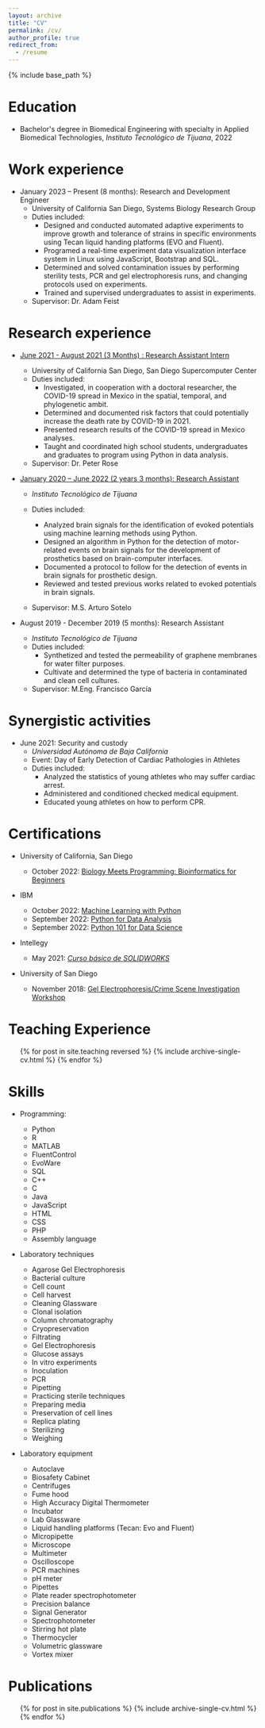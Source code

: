 ```yaml
---
layout: archive
title: "CV"
permalink: /cv/
author_profile: true
redirect_from:
  - /resume
---
```


{% include base_path %}

Education
======
* Bachelor's degree in Biomedical Engineering with specialty in Applied Biomedical Technologies, <em>Instituto Tecnológico de Tijuana</em>, 2022

Work experience
======
* January 2023 – Present (8 months): Research and Development Engineer
  * University of California San Diego, Systems Biology Research Group
  * Duties included:
    *	Designed and conducted automated adaptive experiments to improve growth and tolerance of strains in specific environments using Tecan liquid handing platforms (EVO and Fluent).
    * Programed a real-time experiment data visualization interface system in Linux using JavaScript, Bootstrap and SQL.
    * Determined and solved contamination issues by performing sterility tests, PCR and gel electrophoresis runs, and changing protocols used on experiments.
    * Trained and supervised undergraduates to assist in experiments.
  * Supervisor: Dr. Adam Feist

Research experience
======
* <a href='https://kevin-valenzuela.github.io/portfolio/portfolio-4/'>June 2021 - August 2021 (3 Months) : Research Assistant Intern<a/>
  * University of California San Diego, San Diego Supercomputer Center
  * Duties included:
    * Investigated, in cooperation with a doctoral researcher, the COVID-19 spread in Mexico in the spatial, temporal, and phylogenetic ambit.
    * Determined and documented risk factors that could potentially increase the death rate by COVID-19 in 2021.
    * Presented research results of the COVID-19 spread in Mexico analyses.
    * Taught and coordinated high school students, undergraduates and graduates to program using Python in data analysis.
  * Supervisor: Dr. Peter Rose

* <a href='https://kevin-valenzuela.github.io/portfolio/portfolio-5/'>January 2020 – June 2022 (2 years 3 months): Research Assistant<a/>
  * <em>Instituto Tecnológico de Tijuana</em>
  * Duties included:
    * Analyzed brain signals for the identification of evoked potentials using machine learning methods using Python.
    *	Designed an algorithm in Python for the detection of motor-related events on brain signals for the development of prosthetics based on brain-computer interfaces.
    *	Documented a protocol to follow for the detection of events in brain signals for prosthetic design.
    *	Reviewed and tested previous works related to evoked potentials in brain signals.

  * Supervisor: M.S. Arturo Sotelo

* August 2019 - December 2019 (5 months): Research Assistant
  * <em>Instituto Tecnológico de Tijuana</em>
  * Duties included:
    * Synthetized and tested the permeability of graphene membranes for water filter purposes.
    * Cultivate and determined the type of bacteria in contaminated and clean cell cultures.
  * Supervisor: M.Eng. Francisco García

Synergistic activities
======
* June 2021: Security and custody
  * <em>Universidad Autónoma de Baja California</em>
  * Event: Day of Early Detection of Cardiac Pathologies in Athletes
  * Duties included:
    * Analyzed the statistics of young athletes who may suffer cardiac arrest.
    * Administered and conditioned checked medical equipment.
    * Educated young athletes on how to perform CPR.

Certifications
======

* University of California, San Diego
  * October 2022: <a href='https://kevin-valenzuela.github.io/portfolio/portfolio-9/'>Biology Meets Programming: Bioinformatics for Beginners</a>

* IBM
  * October 2022: <a href='https://kevin-valenzuela.github.io/portfolio/portfolio-8/'>Machine Learning with Python</a>
  * September 2022: <a href='https://kevin-valenzuela.github.io/portfolio/portfolio-7/'>Python for Data Analysis</a>
  * September 2022: <a href='https://kevin-valenzuela.github.io/portfolio/portfolio-6/'>Python 101 for Data Science</a>

* Intellegy
  * May 2021: <a href='https://kevin-valenzuela.github.io/portfolio/portfolio-2/'><em>Curso básico de SOLIDWORKS</em></a>

* University of San Diego
  * November 2018: <a href='https://kevin-valenzuela.github.io/portfolio/portfolio-1/'>Gel Electrophoresis/Crime Scene Investigation Workshop</a>



Teaching Experience
======
  <ul>{% for post in site.teaching reversed %}
    {% include archive-single-cv.html %}
  {% endfor %}</ul>

Skills
======
* Programming:
  * Python
  * R
  * MATLAB
  * FluentControl
  * EvoWare
  * SQL
  * C++
  * C
  * Java
  * JavaScript
  * HTML
  * CSS
  * PHP
  * Assembly language

* Laboratory techniques
  * Agarose Gel Electrophoresis
  * Bacterial culture
  * Cell count
  * Cell harvest
  * Cleaning Glassware
  * Clonal isolation
  * Column chromatography
  * Cryopreservation
  * Filtrating
  * Gel Electrophoresis
  * Glucose assays
  * In vitro experiments
  * Inoculation
  * PCR
  * Pipetting
  * Practicing sterile techniques
  * Preparing media
  * Preservation of cell lines
  * Replica plating
  * Sterilizing
  * Weighing

* Laboratory equipment
  * Autoclave
  * Biosafety Cabinet
  * Centrifuges
  * Fume hood
  * High Accuracy Digital Thermometer
  * Incubator
  * Lab Glassware
  * Liquid handling platforms (Tecan: Evo and Fluent)
  * Micropipette
  * Microscope
  * Multimeter
  * Oscilloscope
  * PCR machines
  * pH meter
  * Pipettes
  * Plate reader spectrophotometer
  * Precision balance
  * Signal Generator
  * Spectrophotometer
  * Stirring hot plate
  * Thermocycler
  * Volumetric glassware
  * Vortex mixer

Publications
======
  <ul>{% for post in site.publications %}
    {% include archive-single-cv.html %}
  {% endfor %}</ul>
  
<!--
Talks
======
  <ul>{% for post in site.talks %}
    {% include archive-single-talk-cv.html %}
  {% endfor %}</ul>



Service and leadership
======
* Currently signed in to 43 different slack teams
-->  
